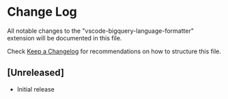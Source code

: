 # Change Log

All notable changes to the "vscode-bigquery-language-formatter" extension will be documented in this file.

Check [Keep a Changelog](http://keepachangelog.com/) for recommendations on how to structure this file.

## [Unreleased]

- Initial release